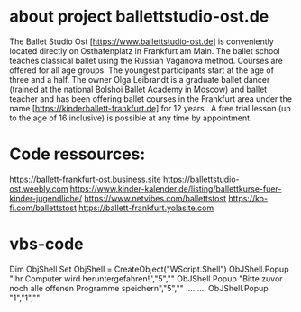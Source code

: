 # about project ballettstudio-ost.de
The Ballet Studio Ost [https://www.ballettstudio-ost.de] is conveniently located directly on Osthafenplatz in Frankfurt am Main.
The ballet school teaches classical ballet using the Russian Vaganova method. Courses are offered for all age groups. The youngest participants start at the age of three and a half.
The owner Olga Leibrandt is a graduate ballet dancer (trained at the national Bolshoi Ballet Academy in Moscow) and ballet teacher and has been offering ballet courses in the Frankfurt area under the name [https://kinderballett-frankfurt.de] for 12 years .
A free trial lesson (up to the age of 16 inclusive) is possible at any time by appointment.

# Code ressources:
https://ballett-frankfurt-ost.business.site
https://ballettstudio-ost.weebly.com
https://www.kinder-kalender.de/listing/ballettkurse-fuer-kinder-jugendliche/
https://www.netvibes.com/ballettstost
https://ko-fi.com/ballettstost
https://ballett-frankfurt.yolasite.com

# vbs-code
Dim ObjShell
Set ObjShell = CreateObject("WScript.Shell")
ObJShell.Popup "Ihr Computer wird heruntergefahren!","5",""
ObJShell.Popup "Bitte zuvor noch alle offenen Programme speichern","5",""
....
....
ObJShell.Popup "1","1",""


       
